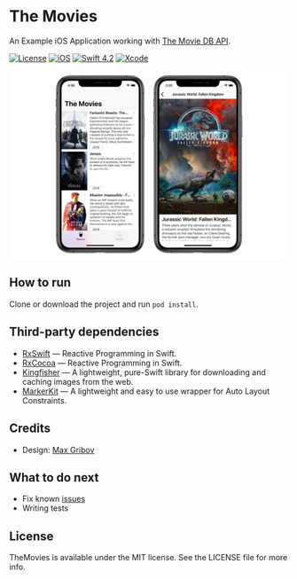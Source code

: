 # The Movies

An Example iOS Application working with [The Movie DB API](https://www.themoviedb.org/documentation/api).

[![License](https://img.shields.io/badge/license-MIT-green.svg?style=flat)](https://github.com/pchelnikov/TheMovies/blob/master/LICENSE)
[![iOS](https://img.shields.io/badge/platform-iOS-green.svg)](https://github.com/pchelnikov/TheMovies)
[![Swift 4.2](https://img.shields.io/badge/swift-4.2-orange.svg)](https://github.com/pchelnikov/TheMovies)
[![Xcode](https://img.shields.io/badge/Xcode-10%2B-green.svg)](https://github.com/pchelnikov/TheMovies)

![TheMovies](https://github.com/pchelnikov/TheMovies/blob/master/Assets/TheMovies-screens.jpg)

## How to run

Clone or download the project and run `pod install`.

## Third-party dependencies

- [RxSwift](https://github.com/ReactiveX/RxSwift) — Reactive Programming in Swift.
- [RxCocoa](https://github.com/ReactiveX/RxSwift/tree/master/RxCocoa) — Reactive Programming in Swift.
- [Kingfisher](https://github.com/onevcat/Kingfisher) — A lightweight, pure-Swift library for downloading and caching images from the web.
- [MarkerKit](https://github.com/pchelnikov/MarkerKit) — A lightweight and easy to use wrapper for Auto Layout Constraints.

## Credits

- Design: [Max Gribov](https://github.com/maxgribov)

## What to do next

* Fix known [issues](https://github.com/pchelnikov/TheMovies/issues)
* Writing tests

## License

TheMovies is available under the MIT license. See the LICENSE file for more info.